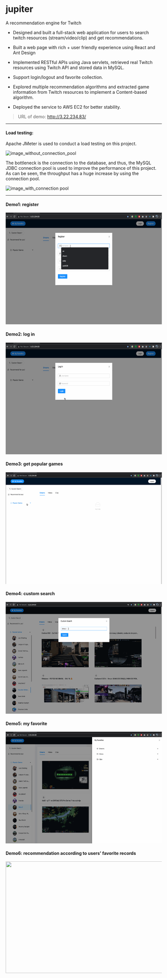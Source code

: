 # jupiter
A recommendation engine for Twitch

* Designed and built a full-stack web application for users to search twitch resources (stream/video/clip) and get recommendations. 

* Built a web page with rich + user friendly experience using React and Ant Design

* Implemented RESTful APIs using Java servlets, retrieved real Twitch resources using Twitch API and stored data in MySQL.

* Support login/logout and favorite collection.

* Explored multiple recommendation algorithms and extracted game information from Twitch resources to implement a Content-based algorithm.

* Deployed the service to AWS EC2 for better stability.

> URL of demo: http://3.22.234.83/

--- 
#### Load testing:

Apache JMeter is used to conduct a load testing on this project.

![image_without_connection_pool](https://cdn.jsdelivr.net/gh/lichever/pictureBedForNormalUse@main/uPic/image-20210708004453595_2021_07_08_17_29_19.png  "result with no connection pool")



The bottleneck is the connection to the database, and thus, the MySQL JDBC connection pool is used to improve the performance of this project. As can be seen, the throughput has a huge increase by using the connection pool.

![image_with_connection pool](https://cdn.jsdelivr.net/gh/lichever/pictureBedForNormalUse@main/uPic/image-20210708141911048_2021_07_08_14_19_13.png "result with connection pool")

--- 
#### Demo1: register
<img src="https://github.com/lichever/pictureBedForNormalUse/blob/main/gif/demo1_register.gif" width=650 height=360 />

#### Demo2: log in
<img src="https://github.com/lichever/pictureBedForNormalUse/blob/main/gif/demo2_login_popular.gif" width=650 height=360 />

#### Demo3: get popular games
<img src="https://github.com/lichever/pictureBedForNormalUse/blob/main/gif/demo3_popular.gif" width=650 height=360 />

#### Demo4: custom search
<img src="https://github.com/lichever/pictureBedForNormalUse/blob/main/gif/demo4_search.gif" width=650 height=360 />

#### Demo5: my favorite
<img src="https://github.com/lichever/pictureBedForNormalUse/blob/main/gif/demo5_fav.gif" width=650 height=360 />

#### Demo6: recommendation according to users' favorite records
<img src="https://github.com/lichever/pictureBedForNormalUse/blob/main/gif/demo6_recom.gif" width=650 height=360 />


